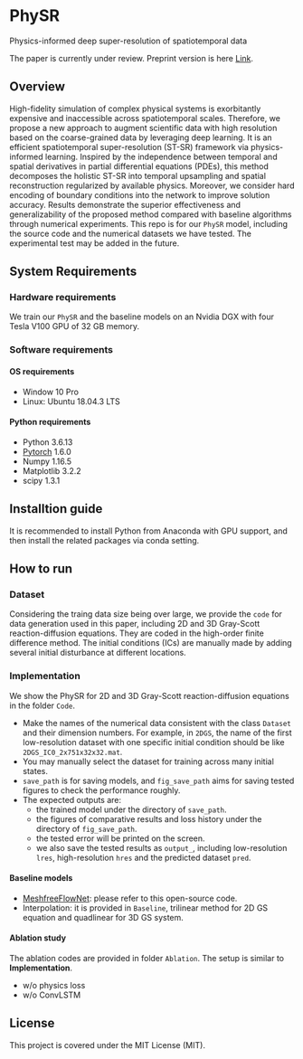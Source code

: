 # PhySR

Physics-informed deep super-resolution of spatiotemporal data

The paper is currently under review. Preprint version is here [Link](https://arxiv.org/abs/2208.01462).

## Overview

High-fidelity simulation of complex physical systems is exorbitantly expensive and inaccessible across spatiotemporal scales. Therefore, we propose a new approach to augment scientific data with high resolution based on the coarse-grained data by leveraging deep learning. It is an efficient spatiotemporal super-resolution (ST-SR) framework via physics-informed learning. Inspired by the independence between temporal and spatial derivatives in partial differential equations (PDEs), this method decomposes the holistic ST-SR into temporal upsampling and spatial reconstruction regularized by available physics. Moreover, we consider hard encoding of boundary conditions into the network to improve solution accuracy. Results demonstrate the superior effectiveness and generalizability of the proposed method compared with baseline algorithms through numerical experiments. This repo is for our ``PhySR`` model, including the source code and the numerical datasets we have tested. The experimental test may be added in the future.

## System Requirements

### Hardware requirements

We train our ``PhySR`` and the baseline models on an Nvidia DGX with four Tesla V100 GPU of 32 GB memory. 

### Software requirements

#### OS requirements
 
 - Window 10 Pro
 - Linux: Ubuntu 18.04.3 LTS

#### Python requirements

- Python 3.6.13
- [Pytorch](https://pytorch.org/) 1.6.0
- Numpy 1.16.5
- Matplotlib 3.2.2
- scipy 1.3.1

## Installtion guide

It is recommended to install Python from Anaconda with GPU support, and then install the related packages via conda setting.  

## How to run

### Dataset

Considering the traing data size being over large, we provide the ```code``` for data generation used in this paper, including 2D and 3D Gray-Scott reaction-diffusion equations. They are coded in the high-order finite difference method. The initial conditions (ICs) are manually made by adding several initial disturbance at different locations. 

### Implementation

We show the PhySR for 2D and 3D Gray-Scott reaction-diffusion equations in the folder ```Code```. 

- Make the names of the numerical data consistent with the class ```Dataset``` and their dimension numbers. For example, in ```2DGS```, the name of the first low-resolution dataset with one specific initial condition should be like ```2DGS_IC0_2x751x32x32.mat```.
- You may manually select the dataset for training across many initial states.
- ```save_path``` is for saving models, and ```fig_save_path``` aims for saving tested figures to check the performance roughly.
- The expected outputs are: 
	- the trained model under the directory of ```save_path```.  
	- the figures of comparative results and loss history under the directory of ```fig_save_path```.
	- the tested error will be printed on the screen.
	- we also save the tested results as ```output_```, including low-resolution ```lres```, high-resolution ```hres``` and the predicted dataset ```pred```.

#### Baseline models
- [MeshfreeFlowNet](https://github.com/maxjiang93/space_time_pde): please refer to this open-source code.
- Interpolation: it is provided in ```Baseline```, trilinear method for 2D GS equation and quadlinear for 3D GS system.

#### Ablation study

The ablation codes are provided in folder ```Ablation```. The setup is similar to **Implementation**.
- w/o physics loss
- w/o ConvLSTM

## License

This project is covered under the MIT License (MIT).

